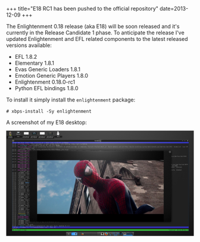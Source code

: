 +++
title="E18 RC1 has been pushed to the official repository"
date=2013-12-09
+++

The Enlightenment 0.18 release (aka E18) will be soon released and it's
currently in the Release Candidate 1 phase. To anticipate the release
I've updated Enlightenment and EFL related components to the latest released
versions available:

 - EFL 1.8.2
 - Elementary 1.8.1
 - Evas Generic Loaders 1.8.1
 - Emotion Generic Players 1.8.0
 - Enlightenment 0.18.0-rc1
 - Python EFL bindings 1.8.0

To install it simply install the `enlightenment` package:

```
# xbps-install -Sy enlightenment
```

A screenshot of my E18 desktop:

[![E18 RC1 xtraeme desktop](e18-rc1-xtraeme.jpg "E18 RC1 xtraeme desktop")](e18-rc1-xtraeme.jpg)
